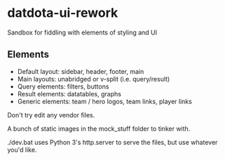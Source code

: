 # datdota-ui-rework
Sandbox for fiddling with elements of styling and UI 

Elements
---------

* Default layout: sidebar, header, footer, main
* Main layouts: unabridged or v-split (i.e. query/result)
* Query elements: filters, buttons
* Result elements: datatables, graphs
* Generic elements: team / hero logos, team links, player links

Don't try edit any vendor files.

A bunch of static images in the mock_stuff folder to tinker with.

./dev.bat uses Python 3's http.server to serve the files, but use whatever you'd like.